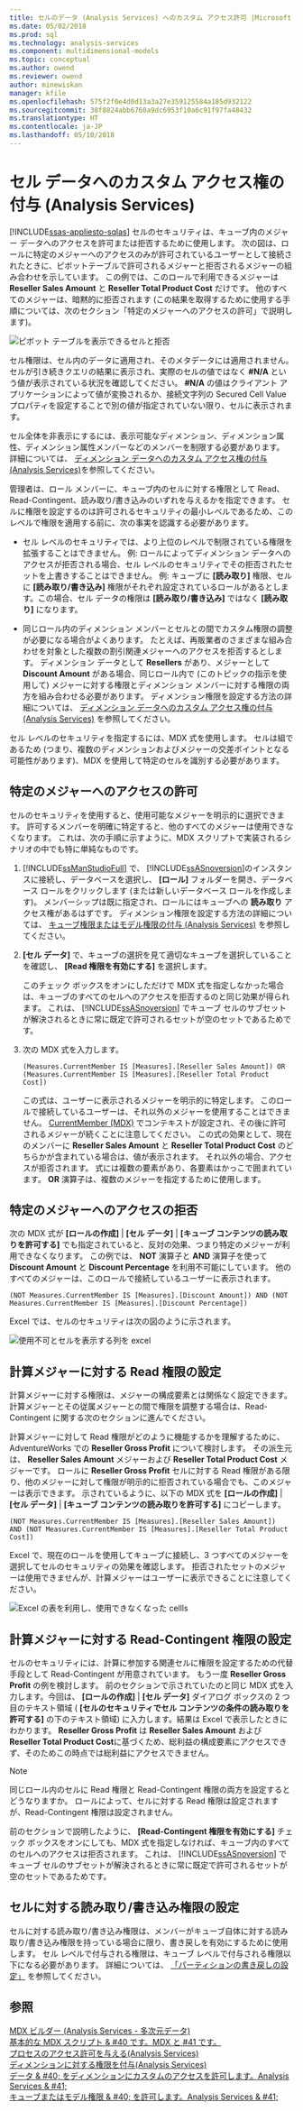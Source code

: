 ```yaml
---
title: セルのデータ (Analysis Services) へのカスタム アクセス許可 |Microsoft ドキュメント
ms.date: 05/02/2018
ms.prod: sql
ms.technology: analysis-services
ms.component: multidimensional-models
ms.topic: conceptual
ms.author: owend
ms.reviewer: owend
author: minewiskan
manager: kfile
ms.openlocfilehash: 575f2f0e4d0d13a3a27e359125584a185d932122
ms.sourcegitcommit: 38f8824abb6760a9dc6953f10a6c91f97fa48432
ms.translationtype: HT
ms.contentlocale: ja-JP
ms.lasthandoff: 05/10/2018
---
```

# <a name="grant-custom-access-to-cell-data-analysis-services"></a>セル データへのカスタム アクセス権の付与 (Analysis Services)
[!INCLUDE[ssas-appliesto-sqlas](../../includes/ssas-appliesto-sqlas.md)]
  セルのセキュリティは、キューブ内のメジャー データへのアクセスを許可または拒否するために使用します。 次の図は、ロールに特定のメジャーへのアクセスのみが許可されているユーザーとして接続されたときに、ピボットテーブルで許可されるメジャーと拒否されるメジャーの組み合わせを示しています。 この例では、このロールで利用できるメジャーは **Reseller Sales Amount** と **Reseller Total Product Cost** だけです。 他のすべてのメジャーは、暗黙的に拒否されます (この結果を取得するために使用する手順については、次のセクション「特定のメジャーへのアクセスの許可」で説明します)。  
  
 ![ピボット テーブルを表示できるセルと拒否](../../analysis-services/multidimensional-models/media/ssas-permscellsallowed.png "ピボット テーブルの表示が許可され、セルが拒否されました")  
  
 セル権限は、セル内のデータに適用され、そのメタデータには適用されません。 セルが引き続きクエリの結果に表示され、実際のセルの値ではなく **#N/A** という値が表示されている状況を確認してください。 **#N/A** の値はクライアント アプリケーションによって値が変換されるか、接続文字列の Secured Cell Value プロパティを設定することで別の値が指定されていない限り、セルに表示されます。  
  
 セル全体を非表示にするには、表示可能なディメンション、ディメンション属性、ディメンション属性メンバーなどのメンバーを制限する必要があります。 詳細については、 [ディメンション データへのカスタム アクセス権の付与 (Analysis Services)](../../analysis-services/multidimensional-models/grant-custom-access-to-dimension-data-analysis-services.md)を参照してください。  
  
 管理者は、ロール メンバーに、キューブ内のセルに対する権限として Read、Read-Contingent、読み取り/書き込みのいずれを与えるかを指定できます。 セルに権限を設定するのは許可されるセキュリティの最小レベルであるため、このレベルで権限を適用する前に、次の事実を認識する必要があります。  
  
-   セル レベルのセキュリティでは、より上位のレベルで制限されている権限を拡張することはできません。 例: ロールによってディメンション データへのアクセスが拒否される場合、セル レベルのセキュリティでその拒否されたセットを上書きすることはできません。 例: キューブに **[読み取り]** 権限、セルに **[読み取り/書き込み]** 権限がそれぞれ設定されているロールがあるとします。この場合、セル データの権限は **[読み取り/書き込み]** ではなく **[読み取り]** になります。  
  
-   同じロール内のディメンション メンバーとセルとの間でカスタム権限の調整が必要になる場合がよくあります。 たとえば、再販業者のさまざまな組み合わせを対象とした複数の割引関連メジャーへのアクセスを拒否するとします。 ディメンション データとして **Resellers** があり、メジャーとして **Discount Amount** がある場合、同じロール内で (このトピックの指示を使用して) メジャーに対する権限とディメンション メンバーに対する権限の両方を組み合わせる必要があります。 ディメンション権限を設定する方法の詳細については、 [ディメンション データへのカスタム アクセス権の付与 (Analysis Services)](../../analysis-services/multidimensional-models/grant-custom-access-to-dimension-data-analysis-services.md) を参照してください。  
  
 セル レベルのセキュリティを指定するには、MDX 式を使用します。 セルは組であるため (つまり、複数のディメンションおよびメジャーの交差ポイントとなる可能性があります)、MDX を使用して特定のセルを識別する必要があります。  
  
## <a name="allow-access-to-specific-measures"></a>特定のメジャーへのアクセスの許可  
 セルのセキュリティを使用すると、使用可能なメジャーを明示的に選択できます。 許可するメンバーを明確に特定すると、他のすべてのメジャーは使用できなくなります。 これは、次の手順に示すように、MDX スクリプトで実装されるシナリオの中でも特に単純なものです。  
  
1.  [!INCLUDE[ssManStudioFull](../../includes/ssmanstudiofull-md.md)] で、 [!INCLUDE[ssASnoversion](../../includes/ssasnoversion-md.md)]のインスタンスに接続し、データベースを選択し、 **[ロール]** フォルダーを開き、データベース ロールをクリックします (または新しいデータベース ロールを作成します)。 メンバーシップは既に指定され、ロールにはキューブへの **読み取り** アクセス権があるはずです。 ディメンション権限を設定する方法の詳細については、 [キューブ権限またはモデル権限の付与 (Analysis Services)](../../analysis-services/multidimensional-models/grant-cube-or-model-permissions-analysis-services.md) を参照してください。  
  
2.  **[セル データ]** で、キューブの選択を見て適切なキューブを選択していることを確認し、 **[Read 権限を有効にする]** を選択します。  
  
     このチェック ボックスをオンにしただけで MDX 式を指定しなかった場合は、キューブのすべてのセルへのアクセスを拒否するのと同じ効果が得られます。 これは、 [!INCLUDE[ssASnoversion](../../includes/ssasnoversion-md.md)] でキューブ セルのサブセットが解決されるときに常に既定で許可されるセットが空のセットであるためです。  
  
3.  次の MDX 式を入力します。  
  
    ```  
    (Measures.CurrentMember IS [Measures].[Reseller Sales Amount]) OR (Measures.CurrentMember IS [Measures].[Reseller Total Product Cost])  
    ```  
  
     この式は、ユーザーに表示されるメジャーを明示的に特定します。 このロールで接続しているユーザーは、それ以外のメジャーを使用することはできません。 [CurrentMember (MDX)](../../mdx/currentmember-mdx.md) でコンテキストが設定され、その後に許可されるメジャーが続くことに注意してください。 この式の効果として、現在のメンバーに **Reseller Sales Amount** と **Reseller Total Product Cost** のどちらかが含まれている場合は、値が表示されます。 それ以外の場合、アクセスが拒否されます。 式には複数の要素があり、各要素はかっこで囲まれています。 **OR** 演算子は、複数のメジャーを指定するために使用します。  
  
## <a name="deny-access-to-specific-measures"></a>特定のメジャーへのアクセスの拒否  
 次の MDX 式が **[ロールの作成]** | **[セル データ]** | **[キューブ コンテンツの読み取りを許可する]** でも指定されていると、反対の効果、つまり特定のメジャーが利用できなくなります。 この例では、 **NOT** 演算子と **AND** 演算子を使って **Discount Amount** と **Discount Percentage** を利用不可能にしています。 他のすべてのメジャーは、このロールで接続しているユーザーに表示されます。  
  
```  
(NOT Measures.CurrentMember IS [Measures].[Discount Amount]) AND (NOT Measures.CurrentMember IS [Measures].[Discount Percentage])  
```  
  
 Excel では、セルのセキュリティは次の図のように示されます。  
  
 ![使用不可とセルを表示する列を excel](../../analysis-services/multidimensional-models/media/ssas-permscellshidemeasure.png "Excel の列が使用不可とセルを表示")  
  
## <a name="set-read-permissions-on-calculated-measures"></a>計算メジャーに対する Read 権限の設定  
 計算メジャーに対する権限は、メジャーの構成要素とは関係なく設定できます。 計算メジャーとその従属メジャーとの間で権限を調整する場合は、Read-Contingent に関する次のセクションに進んでください。  
  
 計算メジャーに対して Read 権限がどのように機能するかを理解するために、AdventureWorks での **Reseller Gross Profit** について検討します。 その派生元は、 **Reseller Sales Amount** メジャーおよび **Reseller Total Product Cost** メジャーです。 ロールに **Reseller Gross Profit** セルに対する Read 権限がある限り、他のメジャーに対して権限が明示的に拒否されている場合でも、このメジャーは表示できます。 示されているように、以下の MDX 式を **[ロールの作成]** | **[セル データ]** | **[キューブ コンテンツの読み取りを許可する]** にコピーします。  
  
```  
(NOT Measures.CurrentMember IS [Measures].[Reseller Sales Amount])  
AND (NOT Measures.CurrentMember IS [Measures].[Reseller Total Product Cost])  
```  
  
 Excel で、現在のロールを使用してキューブに接続し、3 つすべてのメジャーを選択してセルのセキュリティの効果を確認します。 拒否されたセットのメジャーは使用できませんが、計算メジャーはユーザーに表示できることに注意してください。  
  
 ![Excel の表を利用し、使用できなくなった cellls](../../analysis-services/multidimensional-models/media/ssas-permscalculatedcells.png "Excel の表を利用し、使用できなくなった cellls")  
  
## <a name="set-read-contingent-permissions-on-calculated-measures"></a>計算メジャーに対する Read-Contingent 権限の設定  
 セルのセキュリティには、計算に参加する関連セルに権限を設定するための代替手段として Read-Contingent が用意されています。 もう一度 **Reseller Gross Profit** の例を検討します。 前のセクションで示されていたのと同じ MDX 式を入力します。今回は、 **[ロールの作成]** | **[セル データ]** ダイアログ ボックスの 2 つ目のテキスト領域 ( **[セルのセキュリティでセル コンテンツの条件の読み取りを許可する]** の下のテキスト領域) に入力します。結果は Excel で表示したときにわかります。 **Reseller Gross Profit** は **Reseller Sales Amount** および **Reseller Total Product Cost**に基づくため、総利益の構成要素にアクセスできず、そのためこの時点では総利益にアクセスできません。  
  
> [!NOTE]  
>  同じロール内のセルに Read 権限と Read-Contingent 権限の両方を設定するとどうなりますか。 ロールによって、セルに対する Read 権限は設定されますが、Read-Contingent 権限は設定されません。  
  
 前のセクションで説明したように、 **[Read-Contingent 権限を有効にする]** チェック ボックスをオンにしても、MDX 式を指定しなければ、キューブ内のすべてのセルへのアクセスは拒否されます。 これは、 [!INCLUDE[ssASnoversion](../../includes/ssasnoversion-md.md)] でキューブ セルのサブセットが解決されるときに常に既定で許可されるセットが空のセットであるためです。  
  
## <a name="set-readwrite-permissions-on-a-cell"></a>セルに対する読み取り/書き込み権限の設定  
 セルに対する読み取り/書き込み権限は、メンバーがキューブ自体に対する読み取り/書き込み権限を持っている場合に限り、書き戻しを有効にするために使用します。 セル レベルで付与される権限は、キューブ レベルで付与される権限以下になる必要があります。 詳細については、 [「パーティションの書き戻しの設定」](../../analysis-services/multidimensional-models/set-partition-writeback.md) を参照してください。  
  
## <a name="see-also"></a>参照  
 [MDX ビルダー (Analysis Services - 多次元データ)](http://msdn.microsoft.com/library/fecbf093-65ea-4e1b-b637-f04876f1cb0f)   
 [基本的な MDX スクリプト & #40 です。MDX と #41 です。](../../analysis-services/multidimensional-models/mdx/the-basic-mdx-script-mdx.md)   
 [プロセスのアクセス許可を与える&#40;Analysis Services&#41;](../../analysis-services/multidimensional-models/grant-process-permissions-analysis-services.md)   
 [ディメンションに対する権限を付与&#40;Analysis Services&#41;](../../analysis-services/multidimensional-models/grant-permissions-on-a-dimension-analysis-services.md)   
 [データ & #40; をディメンションにカスタムのアクセスを許可します。Analysis Services & #41;](../../analysis-services/multidimensional-models/grant-custom-access-to-dimension-data-analysis-services.md)   
 [キューブまたはモデル権限 & #40; を許可します。Analysis Services & #41;](../../analysis-services/multidimensional-models/grant-cube-or-model-permissions-analysis-services.md)  
  
  
